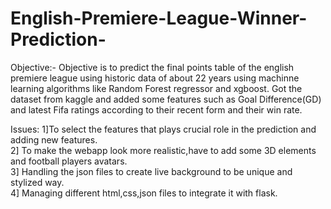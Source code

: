 # English-Premiere-League-Winner-Prediction-

Objective:- Objective is to predict the final points table of the english premiere league using historic data of about 22 years using machinne learning algorithms like Random Forest regressor and xgboost.
Got the dataset from kaggle and added some features such as Goal Difference(GD) and latest Fifa ratings according to their recent form and their win rate.

Issues: 1]To select the features that plays crucial role in the prediction and adding new features.<br>
        2] To make the webapp look more realistic,have to add some 3D elements and football players avatars.<br>
        3] Handling the json files to create live background to be unique and stylized way.<br>
        4] Managing different html,css,json files to integrate it with flask.<br>


